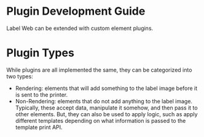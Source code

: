 # Plugin Development Guide

Label Web can be extended with custom element plugins.

# Plugin Types

While plugins are all implemented the same, they can be categorized into two types:
- Rendering: elements that will add something to the label image before it is sent to the printer.
- Non-Rendering: elements that do not add anything to the label image. Typically, these accept data, manipulate it 
somehow, and then pass it to other elements. But, they can also be used to apply logic, such as apply different templates 
depending on what information is passed to the template print API.

